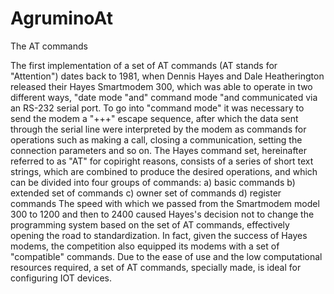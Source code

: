 # AgruminoAt

The AT commands

The first implementation of a set of AT commands (AT stands for "Attention") dates back to 1981, when Dennis Hayes and Dale Heatherington released their Hayes Smartmodem 300, which was able to operate in two different ways, "date mode "and" command mode "and communicated via an RS-232 serial port.
To go into "command mode" it was necessary to send the modem a "+++" escape sequence, after which the data sent through the serial line were interpreted by the modem as commands for operations such as making a call, closing a communication, setting the connection parameters and so on.
The Hayes command set, hereinafter referred to as "AT" for copiright reasons, consists of a series of short text strings, which are combined to produce the desired operations, and which can be divided into four groups of commands:
    a) basic commands
    b) extended set of commands
    c) owner set of commands
    d) register commands
The speed with which we passed from the Smartmodem model 300 to 1200 and then to 2400 caused Hayes's decision not to change the programming system based on the set of AT commands, effectively opening the road to standardization. In fact, given the success of Hayes modems, the competition also equipped its modems with a set of "compatible" commands.
Due to the ease of use and the low computational resources required, a set of AT commands, specially made, is ideal for configuring IOT devices.
